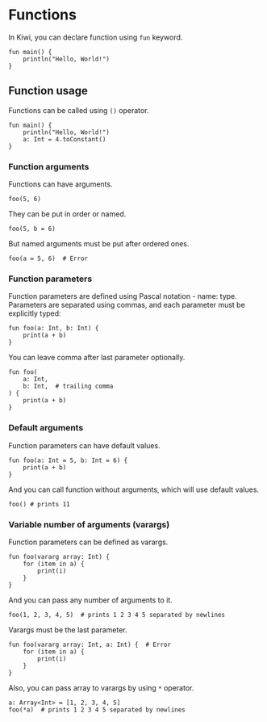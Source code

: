 # Functions

In Kiwi, you can declare function using `fun` keyword.

```kiwi
fun main() {
    println("Hello, World!")
}
```

## Function usage

Functions can be called using `()` operator.

```kiwi
fun main() {
    println("Hello, World!")
    a: Int = 4.toConstant()
}
```

### Function arguments

Functions can have arguments.

```kiwi
foo(5, 6)
```

They can be put in order or named.

```kiwi
foo(5, b = 6)
```

But named arguments must be put after ordered ones.

```kiwi
foo(a = 5, 6)  # Error
```

### Function parameters

Function parameters are defined using Pascal notation - name: type. Parameters are separated using commas,
and each parameter must be explicitly typed:

```kiwi
fun foo(a: Int, b: Int) {
    print(a + b)
}
```

You can leave comma after last parameter optionally.

```kiwi
fun foo(
    a: Int, 
    b: Int,  # trailing comma
) {
    print(a + b)
}
```

### Default arguments

Function parameters can have default values.

```kiwi
fun foo(a: Int = 5, b: Int = 6) {
    print(a + b)
}
```

And you can call function without arguments, which will use default values.

```kiwi
foo() # prints 11
```

### Variable number of arguments (varargs)

Function parameters can be defined as varargs.

```kiwi
fun foo(vararg array: Int) {
    for (item in a) {
        print(i)
    }
}
```

And you can pass any number of arguments to it.

```kiwi
foo(1, 2, 3, 4, 5)  # prints 1 2 3 4 5 separated by newlines
```

Varargs must be the last parameter.

```kiwi
fun foo(vararg array: Int, a: Int) {  # Error
    for (item in a) {
        print(i)
    }
}
```

Also, you can pass array to varargs by using `*` operator.

```kiwi
a: Array<Int> = [1, 2, 3, 4, 5]
foo(*a)  # prints 1 2 3 4 5 separated by newlines
```
